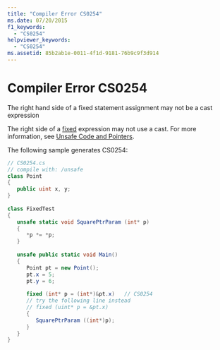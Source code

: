 ```yaml
---
title: "Compiler Error CS0254"
ms.date: 07/20/2015
f1_keywords: 
  - "CS0254"
helpviewer_keywords: 
  - "CS0254"
ms.assetid: 85b2ab1e-0011-4f1d-9181-76b9c9f3d914
---
```

# Compiler Error CS0254
The right hand side of a fixed statement assignment may not be a cast expression  
  
 The right side of a [fixed](../language-reference/keywords/fixed-statement.md) expression may not use a cast. For more information, see [Unsafe Code and Pointers](../programming-guide/unsafe-code-pointers/index.md).  
  
 The following sample generates CS0254:  
  
```csharp  
// CS0254.cs  
// compile with: /unsafe  
class Point  
{  
   public uint x, y;  
}  
  
class FixedTest  
{  
   unsafe static void SquarePtrParam (int* p)  
   {  
      *p *= *p;  
   }  
  
   unsafe public static void Main()  
   {  
      Point pt = new Point();  
      pt.x = 5;  
      pt.y = 6;  
  
      fixed (int* p = (int*)&pt.x)   // CS0254  
      // try the following line instead  
      // fixed (uint* p = &pt.x)  
      {  
         SquarePtrParam ((int*)p);  
      }  
   }  
}  
```
